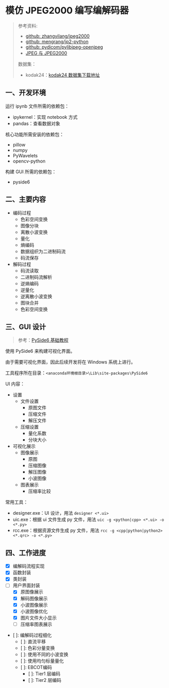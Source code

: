 # 模仿 JPEG2000 编写编解码器

> 参考资料:
>
> - [github: zhangyilang/jpeg2000](https://github.com/zhangyilang/jpeg2000/blob/master/code/compress.py)
> - [github: mengrang/jp2-python](https://github.com/mengrang/jp2-python/tree/master/tests)
> - [github: pydicom/pylibjpeg-openjpeg](https://github.com/pydicom/pylibjpeg-openjpeg)
> - [JPEG 与 JPEG2000](https://www.cnblogs.com/huty/p/8519045.html)
>
> 数据集：
>
> - kodak24：[kodak24 数据集下载地址](https://r0k.us/graphics/kodak/)

## 一、开发环境

运行 ipynb 文件所需的依赖包：

- ipykernel：实现 notebook 方式
- pandas：查看数据对象

核心功能所需安装的依赖包：

- pillow
- numpy
- PyWavelets
- opencv-python

构建 GUI 所需的依赖包：

- pyside6

## 二、主要内容

- 编码过程
  - 色彩空间变换
  - 图像分块
  - 离散小波变换
  - 量化
  - 熵编码
  - 数据组织为二进制码流
  - 码流保存
- 解码过程
  - 码流读取
  - 二进制码流解析
  - 逆熵编码
  - 逆量化
  - 逆离散小波变换
  - 图块合并
  - 色彩空间变换

## 三、GUI 设计

> 参考：[PySide6 基础教程](https://blog.csdn.net/qq_45062768/article/details/132357617)

使用 PySide6 来构建可视化界面。

由于需要可视化界面，因此后续开发将在 Windows 系统上进行。

工具程序所在目录：`<anaconda环境根目录>\Lib\site-packages\PySide6`

UI 内容：

- 设置
  - 文件设置
    - 原图文件
    - 压缩文件
    - 解压文件
  - 压缩设置
    - 量化系数
    - 分块大小
- 可视化展示
  - 图像展示
    - 原图
    - 压缩图像
    - 解压图像
    - 小波图像
  - 图表展示
    - 压缩率比较

常用工具：

- designer.exe：UI 设计，用法 `designer <*.ui>`
- uic.exe：根据 ui 文件生成 py 文件，用法 `uic -g <python|cpp> <*.ui> -o <*.py>`
- rcc.exe：根据资源文件生成 py 文件，用法 `rcc -g <cpp|python|python2> <*.qrc> -o <*.py>`

## 四、工作进度

- [x] 编解码流程实现
- [x] 函数封装
- [x] 类封装
- [ ] 用户界面封装
  - [x] 原图像展示
  - [x] 解码图像展示
  - [x] 小波图像展示
  - [x] 小波图像优化
  - [x] 图片文件大小显示
  - [ ] 压缩率图表展示
- [ ]: 编解码过程细化
  - [ ]: 直流平移
  - [ ]: 色彩分量变换
  - [ ]: 使用不同的小波变换
  - [ ]: 使用均匀标量量化
  - [ ]: EBCOT编码
    - [ ]: Tier1 层编码
    - [ ]: Tier2 层编码
